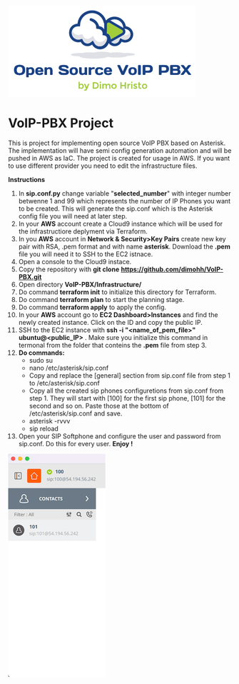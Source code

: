 ![alt text](https://github.com/dimohh/VoIP-PBX/blob/main/logo_v1.png)
# VoIP-PBX Project
This is project for implementing open source VoIP PBX based on Asterisk. The implementation will have semi config generation automation and will be pushed in AWS as IaC. The project is created for usage in AWS. If you want to use different provider you need to edit the infrastructure files.

**Instructions**
  1. In **sip.conf.py** change variable "**selected_number**" with integer number betwenne 1 and 99 which represents the number of IP Phones you want to be created. This will generate the sip.conf which is the Asterisk config file you will need at later step.
  2. In your **AWS** account create a Cloud9 instance which will be used for the infrastructiore deplyment via Terraform.
  3. In you **AWS** account in **Network & Security>Key Pairs** create new key pair with RSA, .pem format and with name **asterisk**. Download the **.pem**      file you will need it to SSH to the EC2 istnace.
  4. Open a console to the Cloud9 instace.
  5. Copy the repository with **git clone** **https://github.com/dimohh/VoIP-PBX.git**
  6. Open directory **VoIP-PBX/Infrastructure/** 
  7. Do command **terraform init** to initialize this directory for Terraform.
  8. Do command **terraform plan** to start the planning stage.
  9. Do command **terraform apply** to apply the config.
  10. In your **AWS** account go to **EC2 Dashboard>Instances** and find the newly created instance. Click on the ID and copy the public IP.
  11. SSH to the EC2 instance with **ssh -i "<name_of_pem_file>" ubuntu@<public_IP>** . Make sure you initialize this command in termonal from the folder that conteins the **.pem** file from step 3.
  12. **Do commands:**
      - sudo su
      - nano /etc/asterisk/sip.conf
      - Copy and replace the [general] section from sip.conf file from step 1 to /etc/asterisk/sip.conf
      - Copy all the created sip phones configuretions from sip.conf from step 1. They will start with [100] for the first sip phone, [101] for the second and so on. Paste those at the bottom of /etc/asterisk/sip.conf and save.
      - asterisk -rvvv
      - sip reload
  13. Open your SIP Softphone and configure the user and password from sip.conf. Do this for every user. ****Enjoy !****
  
  
  
 ![alt text](https://github.com/dimohh/VoIP-PBX/blob/main/sipsoftphone.png) 
 
